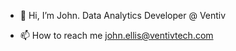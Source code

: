 - 👋 Hi, I’m John. Data Analytics Developer @ Ventiv

- 📫 How to reach me john.ellis@ventivtech.com

<!---
jellis-ventiv/jellis-ventiv is a ✨ special ✨ repository because its `README.md` (this file) appears on your GitHub profile.
You can click the Preview link to take a look at your changes.
--->
